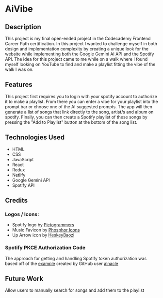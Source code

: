 # AiVibe

## Description

This project is my final open-ended project in the Codecademy Frontend Career Path certification. In this project I wanted to challenge myself in both design and implementation complexity by creating a unique look for the website while implementing both the Google Gemini AI API and the Spotify API. The idea for this project came to me while on a walk where I found myself looking on YouTube to find and make a playlist fitting the vibe of the walk I was on.

## Features
This project first requires you to login with your spotify account to authorize it to make a playlist. From there you can enter a vibe for your playlist into the prompt bar or choose one of the AI suggested prompts. The app will then generate a list of songs that link directly to the song, artist/s and album on spotify. Finally, you can then create a Spotify playlist of these songs by pressing the "Add to Playlist" button at the bottom of the song list.

## Technologies Used
- HTML
- CSS
- JavaScript
- React
- Redux
- Netlify
- Google Gemini API
- Spotify API

## Credits
### Logos / Icons:
- Spotify logo by [Pictogrammers](https://github.com/Templarian/MaterialDesign)
- Music Favicon by [Phosphor Icons](https://github.com/phosphor-icons/core)
- Up Arrow icon by [HeskeyBaozi](https://github.com/ant-design/ant-design-icons)
### Spotify PKCE Authorization Code
The approach for getting and handling Spotify token authorization was based off of the [example](https://github.com/spotify/web-api-examples/tree/master/authorization/authorization_code_pkce) created by GitHub user [alnacle](https://github.com/alnacle)

## Future Work
Allow users to manually search for songs and add them to the playlist
